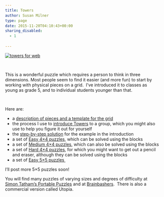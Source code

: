 ```yaml
---
title: Towers
author: Susan Milner
type: page
date: 2015-11-20T04:10:43+00:00
sharing_disabled:
  - 1

---
```

[<img loading="lazy" class="  wp-image-789 alignright" src="/wp-content/uploads/2015/11/towers-for-web.jpg" alt="towers for web" width="476" height="428" srcset="https://susansmathgames.pims.math.ca/wp-content/uploads/2015/11/towers-for-web.jpg 981w, https://susansmathgames.pims.math.ca/wp-content/uploads/2015/11/towers-for-web-300x270.jpg 300w, https://susansmathgames.pims.math.ca/wp-content/uploads/2015/11/towers-for-web-100x90.jpg 100w, https://susansmathgames.pims.math.ca/wp-content/uploads/2015/11/towers-for-web-150x135.jpg 150w, https://susansmathgames.pims.math.ca/wp-content/uploads/2015/11/towers-for-web-200x180.jpg 200w, https://susansmathgames.pims.math.ca/wp-content/uploads/2015/11/towers-for-web-450x405.jpg 450w, https://susansmathgames.pims.math.ca/wp-content/uploads/2015/11/towers-for-web-600x539.jpg 600w, https://susansmathgames.pims.math.ca/wp-content/uploads/2015/11/towers-for-web-900x809.jpg 900w" sizes="(max-width: 476px) 100vw, 476px" />][1]

&nbsp;

This is a wonderful puzzle which requires a person to think in three dimensions. Most people seem to find it easier (and more fun) to start by working with physical pieces on a grid.  I&#8217;ve introduced it to classes as young as grade 5, and to individual students younger than that.

&nbsp;

Here are:

  * a <a href="/wp-content/uploads/2015/11/manipulatives-grid.pdf" target="_blank">description of pieces and a template for the grid</a>
  * the process I use to <a href="/wp-content/uploads/2015/11/Towers-instructions.pdf" target="_blank">introduce Towers</a> to a group, which you might also use to help you figure it out for yourself
  * the <a href="/wp-content/uploads/2015/11/step-by-step-towers-solution.pdf" target="_blank">step-by-step solution</a> for the example in the introduction
  * a set of <a href="/wp-content/uploads/2015/11/Towers-4x4-easy.pdf" target="_blank">Easy 4&#215;4 puzzles,</a> which can be solved using the blocks
  * a set of <a href="/wp-content/uploads/2015/11/Towers-4x4-medium.pdf" target="_blank">Medium 4&#215;4 puzzles</a>, which can also be solved using the blocks
  * a set of <a href="/wp-content/uploads/2015/11/Towers-4x4-hard.pdf" target="_blank">Hard 4&#215;4 puzzles</a>, for which you might want to get out a pencil and eraser, although they can be solved using the blocks
  * a set of <a href="/wp-content/uploads/2015/11/Towers-5x5-easy.pdf" target="_blank">Easy 5&#215;5 puzzles </a>

I&#8217;ll post more 5&#215;5 puzzles soon!

You will find many puzzles of varying sizes and degrees of difficulty at <a href="http://www.chiark.greenend.org.uk/~sgtatham/puzzles/js/towers.html" target="_blank">Simon Tatham&#8217;s Portable Puzzles</a> and at <a href="http://www.brainbashers.com/skyscrapers.asp" target="_blank">Brainbashers</a>.  There is also a commercial version called Utopia.

 [1]: /wp-content/uploads/2015/11/towers-for-web.jpg